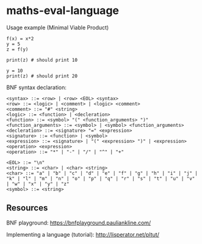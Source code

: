 # maths-eval-language 

Usage example (Minimal Viable Product)
```
f(x) = x*2
y = 5
z = f(y)

print(z) # should print 10

y = 10
print(z) # should print 20
```

BNF syntax declaration:
```bnf
<syntax> ::= <row> | <row> <EOL> <syntax>
<row> ::= <logic> | <comment> | <logic> <comment>
<comment> ::= "#" <string>
<logic> ::= <function> | <decleration>
<function> ::= <symbol> "(" <function_arguments> ")"
<function_arguments> ::= <symbol> | <symbol> <function_arguments>
<decleration> ::= <signature> "=" <expression>
<signature> ::= <function> | <symbol>
<expression> ::= <signature> | "(" <expression> ")" | <expression> <operation> <expression>
<operation> ::= "*" | "-" | "/" | "^" | "+"

<EOL> ::= "\n"
<string> ::= <char> | <char> <string>
<char> ::= "a" | "b" | "c" | "d" | "e" | "f" | "g" | "h" | "i" | "j" | "k" | "l" | "m" | "n" | "o" | "p" | "q" | "r" | "s" | "t" | "u" | "v" | "w" | "x" | "y" | "z"
<symbol> ::= <string>
```

## Resources

BNF playground: https://bnfplayground.pauliankline.com/

Implementing a language (tutorial): http://lisperator.net/pltut/

